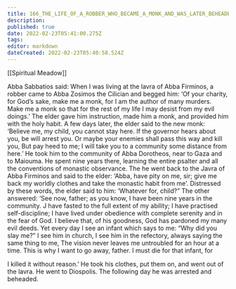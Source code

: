 ```yaml
---
title: 166_THE_LIFE_OF_A_ROBBER_WHO_BECAME_A_MONK_AND_WAS_LATER_BEHEADED_IN_LAY_CLOTHES
description: 
published: true
date: 2022-02-23T05:41:00.275Z
tags: 
editor: markdown
dateCreated: 2022-02-23T05:40:58.524Z
---
```


[[Spiritual Meadow]]
 
Abba Sabbatios said: When I was living at the lavra of Abba Firminos, a robber came to Abba Zosimos the Cilician and begged him: ‘Of your charity, for God’s sake, make me a monk, for I am the author of many murders. Make me a monk so that for the rest of my life I may desist from my evil doings.’ The elder gave him instruction, made him a monk, and provided him with the holy habit. A few days later, the elder said to the new monk: ‘Believe me, my child, you cannot stay here. If the governor hears about you, be will arrest you. Or maybe your enemies shall pass this way and kill you, But pay heed to me; I will take you to a community some distance from here.’ He took him to the community of Abba Dorotheos, near to Gaza and to Maiouma. He spent nine years there, learning the entire psalter and all the conventions of monastic observance. The he went back to the Javra of Abba Firminos and said to the elder: ‘Abba, have pity on me, sir; give me back my worldly clothes and take the monastic habit from me’. Distressed by these words, the elder said to him: ‘Whatever for, child?” The other answered: ‘See now, father; as you know, I have been nine years in the community. J have fasted to the full extent of my ability; I have practised self-discipline; I have lived under obedience with complete serenity and in the fear of God. I believe that, of his goodness, God has pardoned my many evil deeds. Yet every day I see an infant which says to me: “Why did you slay me?” I see him in church, I see him in the refectory, always saying the same thing to me, The vision never leaves me untroubled for an hour at a time. This is why I want to go away, father. I must die for that infant, for  
 
I killed it without reason.’ He took his clothes, put them on, and went out of the lavra. He went to Diospolis. The following day he was arrested and beheaded.
